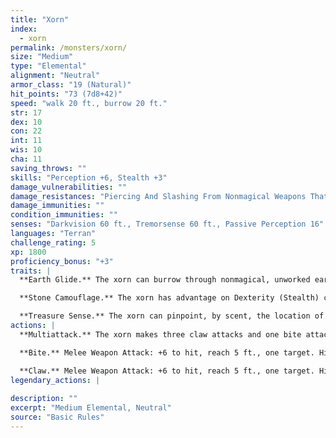 ```yaml
---
title: "Xorn"
index:
  - xorn
permalink: /monsters/xorn/
size: "Medium"
type: "Elemental"
alignment: "Neutral"
armor_class: "19 (Natural)"
hit_points: "73 (7d8+42)"
speed: "walk 20 ft., burrow 20 ft."
str: 17
dex: 10
con: 22
int: 11
wis: 10
cha: 11
saving_throws: ""
skills: "Perception +6, Stealth +3"
damage_vulnerabilities: ""
damage_resistances: "Piercing And Slashing From Nonmagical Weapons That Aren'T Adamantine"
damage_immunities: ""
condition_immunities: ""
senses: "Darkvision 60 ft., Tremorsense 60 ft., Passive Perception 16"
languages: "Terran"
challenge_rating: 5
xp: 1800
proficiency_bonus: "+3"
traits: |
  **Earth Glide.** The xorn can burrow through nonmagical, unworked earth and stone. While doing so, the xorn doesn't disturb the material it moves through.

  **Stone Camouflage.** The xorn has advantage on Dexterity (Stealth) checks made to hide in rocky terrain.

  **Treasure Sense.** The xorn can pinpoint, by scent, the location of precious metals and stones, such as coins and gems, within 60 ft. of it.
actions: |
  **Multiattack.** The xorn makes three claw attacks and one bite attack.

  **Bite.** Melee Weapon Attack: +6 to hit, reach 5 ft., one target. Hit: 13 (3d6 + 3) piercing damage.

  **Claw.** Melee Weapon Attack: +6 to hit, reach 5 ft., one target. Hit: 6 (1d6 + 3) slashing damage.  
legendary_actions: |
  
description: ""
excerpt: "Medium Elemental, Neutral"
source: "Basic Rules"
---
```

